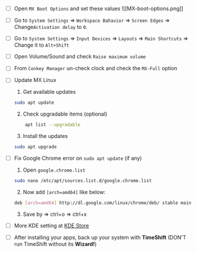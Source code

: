 - [ ] Open `MX Boot Options`  and set these values
![[MX-boot-options.png]]

- [ ] Go to `System Settings` => `Workspace Bahavior` => `Screen Edges` => Change`Activation delay` to `0`. 

- [ ] Go to `System Settings` => `Input Devices` => `Layouts` => `Main Shortcuts` => Change it to `Alt+Shift`

- [ ] Open Volume/Sound and check `Raise maximum volume`

- [ ] From `Conkey Manager` un-check clock and check the `MX-Full` option

- [ ] Update MX Linux
	1. Get available updates
	```bash
	sudo apt update
	```
	
	2. Check upgradable items (optional)
	```bash
		apt list --upgradable
	```

	3. Install the updates
	```bash
	sudo apt upgrade
	```

- [ ] Fix Google Chrome error on `sudo apt update` (if any)
	1.  Open `google.chrome.list`
	```bash
	sudo nano /etc/apt/sources.list.d/google.chrome.list
	```
	2. Now add `[arch=amd64]` like below:
	```bash
	deb [arch=amd64] http://dl.google.com/linux/chrome/deb/ stable main
	```
	3. Save by => ctrl+o => ctrl+x


- [ ] More KDE setting at [KDE Store](https://store.kde.org/browse/)

- [ ] After installing your apps, back up your system with **TimeShift** (DON'T run TimeShift without its **Wizard!**)
